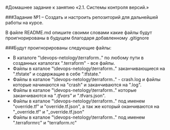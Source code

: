 #Домашнее задание к занятию «2.1. Системы контроля версий.»

###Задание №1 – Создать и настроить репозиторий для дальнейшей работы на курсе.

В файле README.md опишите своими словами какие файлы будут проигнорированы в будущем благодаря добавленному .gitignore


###Будут проигнорированы следующие файлы:

- В каталоге "\devops-netology\terraform\.." по любому пути в созданных каталогах ".terraform" - все файлы.
- Файлы в каталое "\devops-netology\terraform\.." заканчивающиеся на ".tfstate" и содержащие в себе ".tfstate."
- Файлы в каталое "\devops-netology\terraform\.." - crash.log и файлы которые начинаются на "crash" и заканчиваются на ".log".
- Файлы в каталое "\devops-netology\terraform\.."  которые заканчиваются на "*.tfvars" и "*.tfvars.json".
- Файлы в каталое "\devops-netology\terraform\.." под именем "override.tf" и "override.tf.json", а так же который оканчиваются на "_override.tf" и "_override.tf.json"
- Файлы в каталое "\devops-netology\terraform\.." под именем ".terraformrc" и "terraform.rc"





